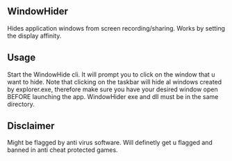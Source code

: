 ## WindowHider
Hides application windows from screen recording/sharing.
Works by setting the display affinity.

## Usage
Start the WindowHide cli. It will prompt you to click on the window that u want to hide. Note that clicking on the taskbar will hide al windows created by explorer.exe, therefore make sure you have your desired window open BEFORE launching the app.
WindowHider exe and dll must be in the same directory.

## Disclaimer
Might be flagged by anti virus software. Will definetly get u flagged and banned in anti cheat protected games.
